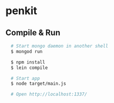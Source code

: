 # penkit

## Compile & Run

```bash
  # Start mongo daemon in another shell
  $ mongod run

  $ npm install
  $ lein compile

  # Start app
  $ node target/main.js

  # Open http://localhost:1337/
```